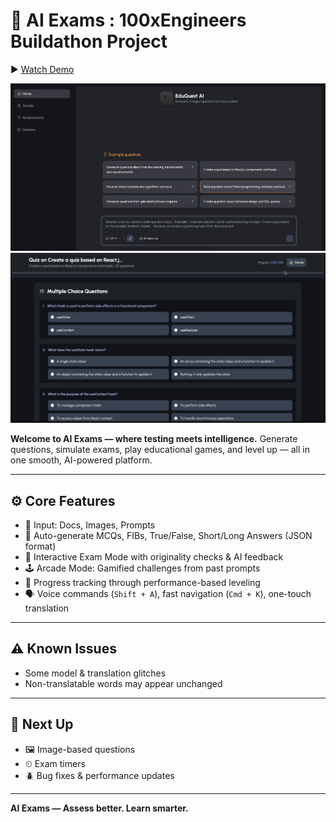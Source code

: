 # 🚀 AI Exams : 100xEngineers Buildathon Project

▶️ [Watch Demo](https://drive.google.com/file/d/1xv40JRgDIw9uiRCjyKHJ9W2u8DMSp7FQ/view?usp=sharing)

![OG Image](og-image.png)
![OG Image](og-image2.png)

**Welcome to AI Exams — where testing meets intelligence.**
Generate questions, simulate exams, play educational games, and level up — all in one smooth, AI-powered platform.

---

## ⚙️ Core Features

* 📄 Input: Docs, Images, Prompts
* 🧠 Auto-generate MCQs, FIBs, True/False, Short/Long Answers (JSON format)
* 🧪 Interactive Exam Mode with originality checks & AI feedback
* 🕹 Arcade Mode: Gamified challenges from past prompts
* 🏅 Progress tracking through performance-based leveling
* 🗣 Voice commands (`Shift + A`), fast navigation (`Cmd + K`), one-touch translation

---

## ⚠️ Known Issues

* Some model & translation glitches
* Non-translatable words may appear unchanged

---

## 🔧 Next Up

* 🖼 Image-based questions
* ⏲ Exam timers
* 🪲 Bug fixes & performance updates

---

**AI Exams — Assess better. Learn smarter.**
